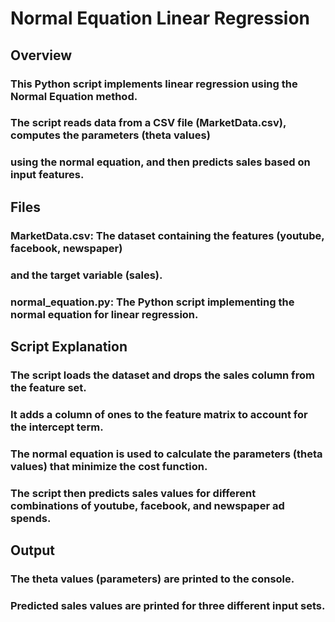 # Normal Equation Linear Regression

## Overview
### This Python script implements linear regression using the Normal Equation method. 
### The script reads data from a CSV file (MarketData.csv), computes the parameters (theta values) 
### using the normal equation, and then predicts sales based on input features.

## Files
### MarketData.csv: The dataset containing the features (youtube, facebook, newspaper) 
### and the target variable (sales).
### normal_equation.py: The Python script implementing the normal equation for linear regression.

## Script Explanation
### The script loads the dataset and drops the sales column from the feature set.
### It adds a column of ones to the feature matrix to account for the intercept term.
### The normal equation is used to calculate the parameters (theta values) that minimize the cost function.
### The script then predicts sales values for different combinations of youtube, facebook, and newspaper ad spends.

## Output
### The theta values (parameters) are printed to the console.
### Predicted sales values are printed for three different input sets.
